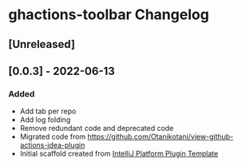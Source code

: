 <!-- Keep a Changelog guide -> https://keepachangelog.com -->

# ghactions-toolbar Changelog
## [Unreleased]

## [0.0.3] - 2022-06-13
### Added
- Add tab per repo
- Add log folding
- Remove redundant code and deprecated code
- Migrated code from https://github.com/Otanikotani/view-github-actions-idea-plugin
- Initial scaffold created from [IntelliJ Platform Plugin Template](https://github.com/JetBrains/intellij-platform-plugin-template)

